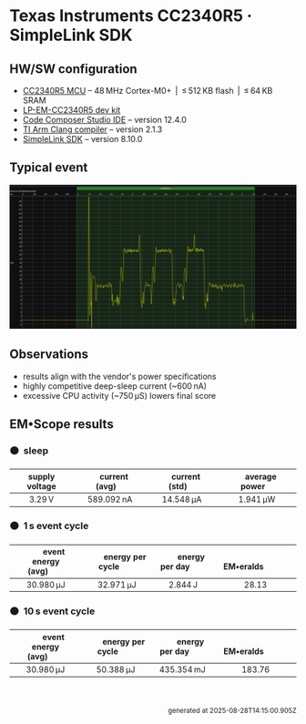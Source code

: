 
# Texas Instruments CC2340R5 · SimpleLink SDK

## HW/SW configuration

* [CC2340R5 MCU](https://www.ti.com/product/CC2340R5) &ndash; 48&thinsp;MHz Cortex-M0+ &thinsp;|&thinsp; &le;&thinsp;512&thinsp;KB flash &thinsp;|&thinsp; &le;&thinsp;64&thinsp;KB SRAM
* [LP-EM-CC2340R5 dev kit](https://www.ti.com/tool/LP-EM-CC2340R5)
* [Code Composer Studio IDE](https://www.ti.com/tool/CCSTUDIO) &ndash; version 12.4.0
* [TI Arm Clang compiler](https://www.ti.com/tool/download/ARM-CGT-CLANG) &ndash; version 2.1.3
* [SimpleLink SDK](https://www.ti.com/tool/SIMPLELINK-LOWPOWER-SDK) &ndash; version 8.10.0

## Typical event

<p align="center">
    <img src="ti-23-lp-slsdk-J-event-B.png" alt="Event" width="900">
</p>

## Observations

* results align with the vendor's power specifications
* highly competitive deep-sleep current (~600&thinsp;nA)
* excessive CPU activity (~750&thinsp;&mu;S) lowers final score

<!-- *** do not edit below this line *** -->

## EM&bull;Scope results

### 🟠&ensp;sleep

| supply voltage | &emsp;current (avg)&emsp; | &emsp;current (std)&emsp; | &emsp;average power&emsp;
|:---:|:---:|:---:|:---:|
| 3.29&thinsp;V| 589.092&thinsp;nA | 14.548&thinsp;&mu;A | 1.941&thinsp;&mu;W |

### 🟠&ensp;1&thinsp;s event cycle

| &emsp;&emsp;event energy (avg)&emsp;&emsp; | &emsp;&emsp;energy per cycle&emsp;&emsp; | &emsp;&emsp;energy per day&emsp;&emsp; | &emsp;&emsp;&emsp;**EM&bull;eralds**&emsp;&emsp;&emsp;
|:---:|:---:|:---:|:---:|
| 30.980&thinsp;&mu;J | 32.971&thinsp;&mu;J | 2.844&thinsp;J | 28.13 |

### 🟠&ensp;10&thinsp;s event cycle

| &emsp;&emsp;event energy (avg)&emsp;&emsp; | &emsp;&emsp;energy per cycle&emsp;&emsp; | &emsp;&emsp;energy per day&emsp;&emsp; | &emsp;&emsp;&emsp;**EM&bull;eralds**&emsp;&emsp;&emsp;
|:---:|:---:|:---:|:---:|
| 30.980&thinsp;&mu;J | 50.388&thinsp;&mu;J | 435.354&thinsp;mJ | 183.76 |

<br>

<p align="right"><sub>generated at 2025-08-28T14:15:00.905Z</sub></p>
